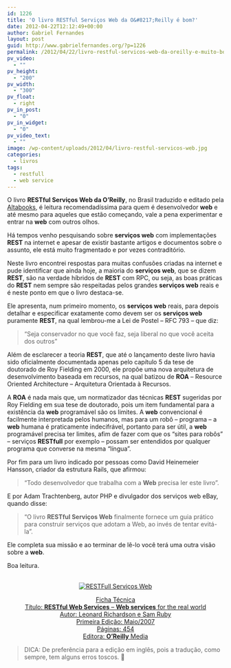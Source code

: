 ```yaml
---
id: 1226
title: 'O livro RESTful Serviços Web da O&#8217;Reilly é bom?'
date: 2012-04-22T12:12:49+00:00
author: Gabriel Fernandes
layout: post
guid: http://www.gabrielfernandes.org/?p=1226
permalink: /2012/04/22/livro-restful-servicos-web-da-oreilly-e-muito-bom/
pv_video:
  - ""
pv_height:
  - "200"
pv_width:
  - "300"
pv_float:
  - right
pv_in_post:
  - "0"
pv_in_widget:
  - "0"
pv_video_text:
  - ""
image: /wp-content/uploads/2012/04/livro-restful-servicos-web.jpg
categories:
  - livros
tags:
  - restfull
  - web service
---
```

O livro **RESTful Serviços Web da O&#8217;Reilly**, no Brasil traduzido e editado pela <a href="http://www.altabooks.com.br/" target="_blank">Altabooks</a>, é leitura recomendadíssima para quem é desenvolvedor **web** e até mesmo para aqueles que estão começando, vale a pena experimentar e entrar na **web** com outros olhos.

Há tempos venho pesquisando sobre **serviços web** com implementações **REST** na internet e apesar de existir bastante artigos e documentos sobre o assunto, ele está muito fragmentado e por vezes contraditório.
  
<!--more [CONTINUAR LENDO]-->


  
Neste livro encontrei respostas para muitas confusões criadas na internet e pude identificar que ainda hoje, a maioria do **serviços web**, que se dizem **REST**, são na verdade híbridos de **REST** com RPC, ou seja, as boas práticas do **REST** nem sempre são respeitadas pelos grandes **serviços web** reais e é neste ponto em que o livro destaca-se.

Ele apresenta, num primeiro momento, os **serviços web** reais, para depois detalhar e especificar exatamente como devem ser os **serviços web** puramente **REST**, na qual lembrou-me a Lei de Postel &#8211; RFC 793 &#8211; que diz:

> &#8220;Seja conservador no que você faz, seja liberal no que você aceita dos outros&#8221;

Além de esclarecer a teoria **REST**, que até o lançamento deste livro havia sido oficialmente documentada apenas pelo capítulo 5 da tese de doutorado de Roy Fielding em 2000, ele propõe uma nova arquitetura de desenvolvimento baseada em recursos, na qual batizou de **ROA** &#8211; Resource Oriented Architecture &#8211; Arquitetura Orientada à Recursos.

A **ROA** é nada mais que, um normatizador das técnicas **REST** sugeridas por Roy Fielding em sua tese de doutorado, pois um item fundamental para a existência da **web** programável são os limites. A **web** convencional é facilmente interpretada pelos humanos, mas para um robô &#8211; programa &#8211; a **web** humana é praticamente indecifrável, portanto para ser útil, a **web** programável precisa ter limites, afim de fazer com que os &#8220;sites para robôs&#8221; &#8211; serviços **RESTfull** por exemplo &#8211; possam ser entendidos por qualquer programa que converse na mesma &#8220;língua&#8221;.

Por fim para um livro indicado por pessoas como David Heinemeier Hansson, criador da estrutura Rails, que afirmou:

> &#8220;Todo desenvolvedor que trabalha com a **Web** precisa ler este livro”.

E por Adam Trachtenberg, autor PHP e divulgador dos serviços web eBay, quando disse:

> “O livro **RESTful Serviços Web** finalmente fornece um guia prático para construir serviços que adotam a Web, ao invés de tentar evitá-la”.

Ele completa sua missão e ao terminar de lê-lo você terá uma outra visão sobre a **web**.

Boa leitura.
  
<a href="http://shop.oreilly.com/product/9780596529260.do" target="_blank">

<center>
  <br /> <img src="https://i2.wp.com/akamaicovers.oreilly.com/images/9780596529260/cat.gif?w=660" alt="RESTFull Serviços Web" data-recalc-dims="1" /></td> 
  
  <p>
    Ficha Técnica<br /> Título: <strong>RESTful Web Services</strong> &#8211; <strong>Web services</strong> for the real world<br /> Autor: Leonard Richardson e Sam Ruby<br /> Primeira Edição: Maio/2007<br /> Páginas: 454<br /> Editora: <strong>O&#8217;Reilly</strong> Media<br /> </center></a>
  </p>
  
  <blockquote>
    <p>
      DICA: De preferência para a edição em inglês, pois a tradução, como sempre, tem alguns erros toscos. 🙁
    </p>
  </blockquote>